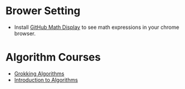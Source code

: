 
# Brower Setting
- Install [GitHub Math Display](https://chrome.google.com/webstore/detail/github-math-display/cgolaobglebjonjiblcjagnpmdmlgmda/related?hl=en) to see math expressions in your chrome browser.

# Algorithm Courses
- [Grokking Algorithms](https://github.com/jong8jong8/algorithm/tree/main/grokking)
- [Introduction to Algorithms](https://github.com/jong8jong8/algorithm/tree/main/intro-algo)
